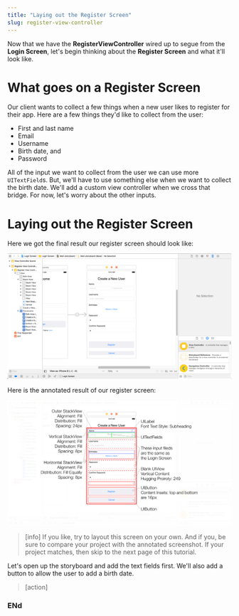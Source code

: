 ```yaml
---
title: "Laying out the Register Screen"
slug: register-view-controller
---
```


Now that we have the **RegisterViewController** wired up to segue from the **Login Screen**, let's begin thinking about the **Register Screen** and what it'll look like.

# What goes on a Register Screen

Our client wants to collect a few things when a new user likes to register for their app.
Here are a few things they'd like to collect from the user:

- First and last name
- Email
- Username
- Birth date, and
- Password

All of the input we want to collect from the user we can use more `UITextField`s.
But, we'll have to use something else when we want to collect the birth date.
We'll add a custom view controller when we cross that bridge.
For now, let's worry about the other inputs.

# Laying out the Register Screen

Here we got the final result our register screen should look like:

![xcode register screens](assets/final_register_screen.png "Final Result of Register Screen")

Here is the annotated result of our register screen:

![xcode register screens annotated](assets/final_register_screen-annotated.png "Final Result of Register Screen-Annotated")

> [info]
> If you like, try to layout this screen on your own. And if you, be sure to compare your project with the annotated screenshot.
> If your project matches, then skip to the next page of this tutorial.

Let's open up the storyboard and add the text fields first.
We'll also add a button to allow the user to add a birth date.

> [action]
>

























### ENd
